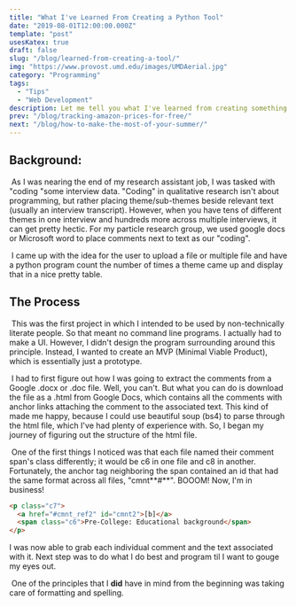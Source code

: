 ```yaml
---
title: "What I've Learned From Creating a Python Tool"
date: "2019-08-01T12:00:00.000Z"
template: "post"
usesKatex: true
draft: false
slug: "/blog/learned-from-creating-a-tool/"
img: "https://www.provost.umd.edu/images/UMDAerial.jpg"
category: "Programming"
tags:
  - "Tips"
  - "Web Development"
description: Let me tell you what I've learned from creating something useful from start to finish.
prev: "/blog/tracking-amazon-prices-for-free/"
next: "/blog/how-to-make-the-most-of-your-summer/"
---
```


## Background:

​	As I was nearing the end of my research assistant job, I was tasked with "coding "some interview data. "Coding" in qualitative research isn't about programming, but rather placing theme/sub-themes beside relevant text (usually an interview transcript). However, when you have tens of different themes in one interview and hundreds more across multiple interviews, it can get pretty hectic. For my particle research group, we used google docs or Microsoft word to place comments next to text as our "coding".

​	I came up with the idea for the user to upload a file or multiple file and have a python program count the number of times a theme came up and display that in a nice pretty table.

## The Process

​	This was the first project in which I intended to be used by non-technically literate people. So that meant no command line programs. I actually had to make a UI. However, I didn't design the program surrounding around this principle. Instead, I wanted to create an MVP (Minimal Viable Product), which is essentially just a prototype. 

​	I had to first figure out how I was going to extract the comments from a Google .docx or .doc file. Well, you can't. But what you can do is download the file as a .html from Google Docs, which contains all the comments with anchor links attaching the comment to the associated text. This kind of made me happy, because I could use beautiful soup (bs4) to parse through the html file, which I've had plenty of experience with. So, I began my journey of figuring out the structure of the html file. 

​	One of the first things I noticed was that each file named their comment span's class differently; it would be c6 in one file and c8 in another. Fortunately, the anchor tag neighboring the span contained an id that had the same format across all files, "cmnt**#**". BOOOM! Now, I'm in business!

```html
<p class="c7">
  <a href="#cmnt_ref2" id="cmnt2">[b]</a>
  <span class="c6">Pre-College: Educational background</span>
</p>
```

I was now able to grab each individual comment and the text associated with it. Next step was to do what I do best and program til I want to gouge my eyes out. 

​	One of the principles that I **did** have in mind from the beginning was taking care of formatting and spelling. 